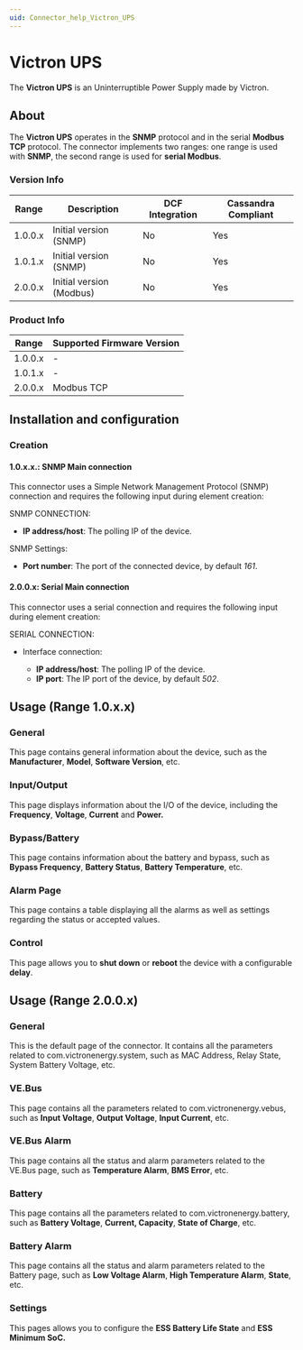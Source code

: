 ```yaml
---
uid: Connector_help_Victron_UPS
---
```


# Victron UPS

The **Victron UPS** is an Uninterruptible Power Supply made by Victron.

## About

The **Victron UPS** operates in the **SNMP** protocol and in the serial **Modbus TCP** protocol. The connector implements two ranges: one range is used with **SNMP**, the second range is used for **serial Modbus**.

### Version Info

| **Range** | **Description**          | **DCF Integration** | **Cassandra Compliant** |
|------------------|--------------------------|---------------------|-------------------------|
| 1.0.0.x          | Initial version (SNMP)   | No                  | Yes                     |
| 1.0.1.x          | Initial version (SNMP)   | No                  | Yes                     |
| 2.0.0.x          | Initial version (Modbus) | No                  | Yes                     |

### Product Info

| Range | Supported Firmware Version |
|------------------|-----------------------------|
| 1.0.0.x          | -                           |
| 1.0.1.x          | -                           |
| 2.0.0.x          | Modbus TCP                  |

## Installation and configuration

### Creation

#### 1.0.x.x.: SNMP Main connection

This connector uses a Simple Network Management Protocol (SNMP) connection and requires the following input during element creation:

SNMP CONNECTION:

- **IP address/host**: The polling IP of the device.

SNMP Settings:

- **Port number**: The port of the connected device, by default *161*.

#### 2.0.0.x: Serial Main connection

This connector uses a serial connection and requires the following input during element creation:

SERIAL CONNECTION:

- Interface connection:

  - **IP address/host**: The polling IP of the device.
  - **IP port**: The IP port of the device, by default *502*.

## Usage (Range 1.0.x.x)

### General

This page contains general information about the device, such as the **Manufacturer**, **Model**, **Software Version**, etc.

### Input/Output

This page displays information about the I/O of the device, including the **Frequency**, **Voltage**, **Current** and **Power.**

### Bypass/Battery

This page contains information about the battery and bypass, such as **Bypass Frequency**, **Battery Status**, **Battery Temperature**, etc.

### Alarm Page

This page contains a table displaying all the alarms as well as settings regarding the status or accepted values.

### Control

This page allows you to **shut down** or **reboot** the device with a configurable **delay**.

## Usage (Range 2.0.0.x)

### General

This is the default page of the connector. It contains all the parameters related to com.victronenergy.system, such as MAC Address, Relay State, System Battery Voltage, etc.

### VE.Bus

This page contains all the parameters related to com.victronenergy.vebus, such as **Input Voltage**, **Output Voltage**, **Input Current**, etc.

### VE.Bus Alarm

This page contains all the status and alarm parameters related to the VE.Bus page, such as **Temperature Alarm**, **BMS Error**, etc.

### Battery

This page contains all the parameters related to com.victronenergy.battery, such as **Battery Voltage**, **Current, Capacity**, **State of Charge**, etc.

### Battery Alarm

This page contains all the status and alarm parameters related to the Battery page, such as **Low Voltage Alarm**, **High Temperature Alarm**, **State**, etc.

### Settings

This pages allows you to configure the **ESS Battery Life State** and **ESS Minimum SoC.**
